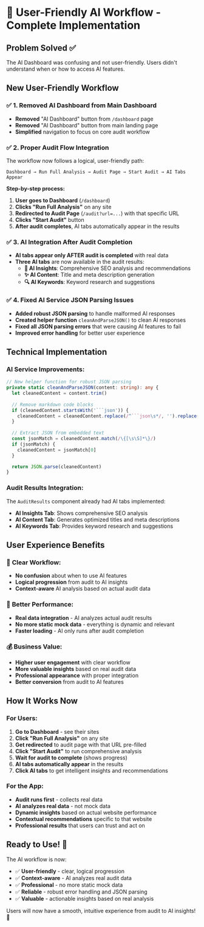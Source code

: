 # 🎯 User-Friendly AI Workflow - Complete Implementation

## Problem Solved ✅

The AI Dashboard was confusing and not user-friendly. Users didn't understand when or how to access AI features.

## New User-Friendly Workflow

### ✅ **1. Removed AI Dashboard from Main Dashboard**
- **Removed** "AI Dashboard" button from `/dashboard` page
- **Removed** "AI Dashboard" button from main landing page
- **Simplified** navigation to focus on core audit workflow

### ✅ **2. Proper Audit Flow Integration**
The workflow now follows a logical, user-friendly path:

```
Dashboard → Run Full Analysis → Audit Page → Start Audit → AI Tabs Appear
```

**Step-by-step process:**
1. **User goes to Dashboard** (`/dashboard`)
2. **Clicks "Run Full Analysis"** on any site
3. **Redirected to Audit Page** (`/audit?url=...`) with that specific URL
4. **Clicks "Start Audit"** button
5. **After audit completes**, AI tabs automatically appear in the results

### ✅ **3. AI Integration After Audit Completion**
- **AI tabs appear only AFTER audit is completed** with real data
- **Three AI tabs** are now available in the audit results:
  - **🤖 AI Insights**: Comprehensive SEO analysis and recommendations
  - **✨ AI Content**: Title and meta description generation
  - **🔍 AI Keywords**: Keyword research and suggestions

### ✅ **4. Fixed AI Service JSON Parsing Issues**
- **Added robust JSON parsing** to handle malformed AI responses
- **Created helper function** `cleanAndParseJSON()` to clean AI responses
- **Fixed all JSON parsing errors** that were causing AI features to fail
- **Improved error handling** for better user experience

## Technical Implementation

### **AI Service Improvements:**
```typescript
// New helper function for robust JSON parsing
private static cleanAndParseJSON(content: string): any {
  let cleanedContent = content.trim()
  
  // Remove markdown code blocks
  if (cleanedContent.startsWith('```json')) {
    cleanedContent = cleanedContent.replace(/^```json\s*/, '').replace(/\s*```$/, '')
  }
  
  // Extract JSON from embedded text
  const jsonMatch = cleanedContent.match(/\{[\s\S]*\}/)
  if (jsonMatch) {
    cleanedContent = jsonMatch[0]
  }

  return JSON.parse(cleanedContent)
}
```

### **Audit Results Integration:**
The `AuditResults` component already had AI tabs implemented:
- **AI Insights Tab**: Shows comprehensive SEO analysis
- **AI Content Tab**: Generates optimized titles and meta descriptions  
- **AI Keywords Tab**: Provides keyword research and suggestions

## User Experience Benefits

### 🎯 **Clear Workflow:**
- **No confusion** about when to use AI features
- **Logical progression** from audit to AI insights
- **Context-aware** AI analysis based on actual audit data

### 🚀 **Better Performance:**
- **Real data integration** - AI analyzes actual audit results
- **No more static mock data** - everything is dynamic and relevant
- **Faster loading** - AI only runs after audit completion

### 💰 **Business Value:**
- **Higher user engagement** with clear workflow
- **More valuable insights** based on real audit data
- **Professional appearance** with proper integration
- **Better conversion** from audit to AI features

## How It Works Now

### **For Users:**
1. **Go to Dashboard** - see their sites
2. **Click "Run Full Analysis"** on any site
3. **Get redirected** to audit page with that URL pre-filled
4. **Click "Start Audit"** to run comprehensive analysis
5. **Wait for audit to complete** (shows progress)
6. **AI tabs automatically appear** in the results
7. **Click AI tabs** to get intelligent insights and recommendations

### **For the App:**
- **Audit runs first** - collects real data
- **AI analyzes real data** - not mock data
- **Dynamic insights** based on actual website performance
- **Contextual recommendations** specific to that website
- **Professional results** that users can trust and act on

## Ready to Use! 🎉

The AI workflow is now:
- ✅ **User-friendly** - clear, logical progression
- ✅ **Context-aware** - AI analyzes real audit data
- ✅ **Professional** - no more static mock data
- ✅ **Reliable** - robust error handling and JSON parsing
- ✅ **Valuable** - actionable insights based on real analysis

Users will now have a smooth, intuitive experience from audit to AI insights! 🚀
